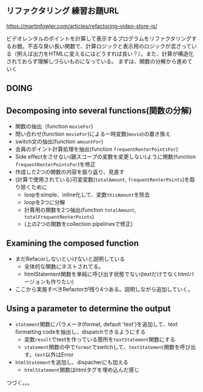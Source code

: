 ## リファクタリング 練習お題URL
https://martinfowler.com/articles/refactoring-video-store-js/

ビデオレンタルのポイントを計算して表示するプログラムをリファクタリングするお題。不吉な臭い長い関数で、計算ロジックと表示用のロジックが混ざっている（例えば出力をHTMLに変えるにはどうすれば良い？）。また、計算が構造化されておらず理解しづらいものになっている。
まずは、関数の分解から進めていく

## DOING

## Decomposing into several functions(関数の分解)
- 関数の抽出（function `movieFor`)
- 問い合わせ(function `movieFor`)による一時変数(`movie`)の置き換え
- switch文の抽出(function `amountFor`)
- 会員のポイント計算処理を抽出(function `frequentRenterPointsFor`)
- Side effectをさせない(親スコープの変数を変更しない)ように関数(function `frequentRenterPointsFor`)を修正
- 作成した2つの関数の内容を振り返り、見直す
- (計算で使用されている)可変変数(`totalAmount`, `frequentRenterPoints`)を取り除くために
  - loopをsimple、inline化して、変数`thisAmount`を除去
  - loopを3つに分解
  - 計算用の関数を2つ抽出(function `totalAmount`, `totalFrequentRenterPoints`)
  - (上の2つの関数をcollection pipelinesで修正)

## Examining the composed function
- まだRefacorしないといけないと説明している
  - 全体的な関数にネストされてる。
  - htmlStatement関数を単純に呼び出す状態でない(textだけでなくhtmlバージョンも作りたい)
- ここから実施すべきRefactorが残り4つある。説明しながら追加していく。

## Using a parameter to determine the output
- `statement`関数にパラメータ(format, default 'text')を追加して、text formatting codeを抽出し、dispatchできるようにする
  - 変数`result`でtextを作っている箇所を`textStatement`関数にする
  - `statement`関数の中で`format`でswitchして、`textStatement`関数を呼び出す。`text`以外はError
- `htmlStatement`を追加し、dispacherにも加える
  - `htmlStatement`関数はhtmlタグを埋め込んだ感じ

つづく。。。